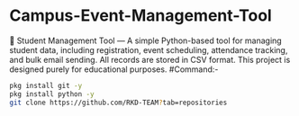 # Campus-Event-Management-Tool
🔹 Student Management Tool — A simple Python-based tool for managing student data, including registration, event scheduling, attendance tracking, and bulk email sending. All records are stored in CSV format. This project is designed purely for educational purposes.
#Command:-
```bash
pkg install git -y
pkg install python -y 
git clone https://github.com/RKD-TEAM?tab=repositories
